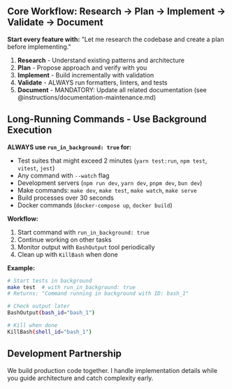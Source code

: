 ## Core Workflow: Research → Plan → Implement → Validate → Document

**Start every feature with:** "Let me research the codebase and create a plan before implementing."

1. **Research** - Understand existing patterns and architecture
2. **Plan** - Propose approach and verify with you
3. **Implement** - Build incrementally with validation
4. **Validate** - ALWAYS run formatters, linters, and tests
5. **Document** - MANDATORY: Update all related documentation (see @instructions/documentation-maintenance.md)

## Long-Running Commands - Use Background Execution

**ALWAYS use `run_in_background: true` for:**
- Test suites that might exceed 2 minutes (`yarn test:run`, `npm test`, `vitest`, `jest`)
- Any command with `--watch` flag
- Development servers (`npm run dev`, `yarn dev`, `pnpm dev`, `bun dev`)
- Make commands: `make dev`, `make test`, `make watch`, `make serve`
- Build processes over 30 seconds
- Docker commands (`docker-compose up`, `docker build`)

**Workflow:**
1. Start command with `run_in_background: true`
2. Continue working on other tasks
3. Monitor output with `BashOutput` tool periodically
4. Clean up with `KillBash` when done

**Example:**
```bash
# Start tests in background
make test  # with run_in_background: true
# Returns: "Command running in background with ID: bash_1"

# Check output later
BashOutput(bash_id="bash_1")

# Kill when done
KillBash(shell_id="bash_1")
```

## Development Partnership

We build production code together. I handle implementation details while you guide architecture and catch complexity early.